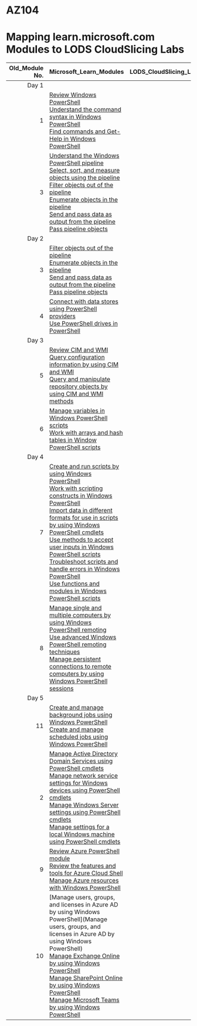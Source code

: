 # AZ104
# Mapping learn.microsoft.com Modules to LODS CloudSlicing Labs


|Old_Module No.|Microsoft_Learn_Modules | LODS_CloudSlicing_Labs |Expected_Lab Duration |
|---:|---|---|---|
|Day 1|
|1|[Review Windows PowerShell](https://learn.microsoft.com/en-us/training/modules/review-windows-powershell/)<br>[Understand the command syntax in Windows PowerShell](https://learn.microsoft.com/en-us/training/modules/understand-command-syntax-windows-powershell/)<br>[Find commands and Get-Help in Windows PowerShell](https://learn.microsoft.com/en-us/training/modules/find-commands-get-help-windows-powershell/)|||
|3|[Understand the Windows PowerShell pipeline](https://learn.microsoft.com/en-us/training/modules/understand-windows-powershell-pipeline/)<br>[Select, sort, and measure objects using the pipeline](https://learn.microsoft.com/en-us/training/modules/select-sort-measure-objects-use-pipeline/)<br>[Filter objects out of the pipeline](https://learn.microsoft.com/en-us/training/modules/filter-objects-out-of-pipeline/)<br>[Enumerate objects in the pipeline](https://learn.microsoft.com/en-us/training/modules/enumerate-objects-pipeline/)<br>[Send and pass data as output from the pipeline](https://learn.microsoft.com/en-us/training/modules/send-pass-data-output-from-pipeline/)<br>[Pass pipeline objects](https://learn.microsoft.com/en-us/training/modules/pass-pipeline-objects/)|||
|Day 2|
|3|[Filter objects out of the pipeline](https://learn.microsoft.com/en-us/training/modules/filter-objects-out-of-pipeline/)<br>[Enumerate objects in the pipeline](https://learn.microsoft.com/en-us/training/modules/enumerate-objects-pipeline/)<br>[Send and pass data as output from the pipeline](https://learn.microsoft.com/en-us/training/modules/send-pass-data-output-from-pipeline/)<br>[Pass pipeline objects](https://learn.microsoft.com/en-us/training/modules/pass-pipeline-objects/)|||
|4|[Connect with data stores using PowerShell providers](https://learn.microsoft.com/en-us/training/modules/connect-data-stores-use-powershell-providers/)<br>[Use PowerShell drives in PowerShell](https://learn.microsoft.com/en-us/training/modules/use-powershell-drives-powershell/)|||
|Day 3|
|5|[Review CIM and WMI](https://learn.microsoft.com/en-us/training/modules/review-common-information-model-windows-management-instrumentation/)<br>[Query configuration information by using CIM and WMI](https://learn.microsoft.com/en-us/training/modules/query-configuration-information/)<br>[Query and manipulate repository objects by using CIM and WMI methods](https://learn.microsoft.com/en-us/training/modules/query-manipulate-repository-objects/)|||
|6|[Manage variables in Windows PowerShell scripts](https://learn.microsoft.com/en-us/training/modules/manage-variables-windows-powershell-scripts/)<br>[Work with arrays and hash tables in Window PowerShell scripts](https://learn.microsoft.com/en-us/training/modules/work-arrays-hash-tables-window-powershell-scripts/)|||
|Day 4|
|7|[Create and run scripts by using Windows PowerShell](https://learn.microsoft.com/en-us/training/modules/create-run-scripts-use-windows-powershell/)<br>[Work with scripting constructs in Windows PowerShell](https://learn.microsoft.com/en-us/training/modules/work-script-constructs-windows-powershell/)<br>[Import data in different formats for use in scripts by using Windows PowerShell cmdlets](https://learn.microsoft.com/en-us/training/modules/import-data-different-formats-for-use-scripts/)<br>[Use methods to accept user inputs in Windows PowerShell scripts](https://learn.microsoft.com/en-us/training/modules/use-methods-to-accept-user-inputs-windows-powershell-scripts/)<br>[Troubleshoot scripts and handle errors in Windows PowerShell](https://learn.microsoft.com/en-us/training/modules/troubleshoot-scripts-handle-errors-windows-powershell/)<br>[Use functions and modules in Windows PowerShell scripts](https://learn.microsoft.com/en-us/training/modules/use-functions-modules-windows-powershell-scripts/)|||
|8|[Manage single and multiple computers by using Windows PowerShell remoting](https://learn.microsoft.com/en-us/training/modules/manage-single-multiple-computers-use-windows-powershell-remoting/)<br>[Use advanced Windows PowerShell remoting techniques](https://learn.microsoft.com/en-us/training/modules/use-advanced-windows-powershell-remoting-techniques/)<br>[Manage persistent connections to remote computers by using Windows PowerShell sessions](https://learn.microsoft.com/en-us/training/modules/manage-persistent-connections-to-remote-computers/)|||
|Day 5|
|11|[Create and manage background jobs using Windows PowerShell](https://learn.microsoft.com/en-us/training/modules/create-manage-background-jobs-use-windows-powershell/)<br>[Create and manage scheduled jobs using Windows PowerShell](https://learn.microsoft.com/en-us/training/modules/create-manage-scheduled-jobs-use-windows-powershell/)|||
|2|[Manage Active Directory Domain Services using PowerShell cmdlets](https://learn.microsoft.com/en-us/training/modules/manage-active-directory-domain-services-use-powershell-cmdlets/)<br>[Manage network service settings for Windows devices using PowerShell cmdlets](https://learn.microsoft.com/en-us/training/modules/manage-network-service-settings-for-windows-devices-use-powershell-cmdlets/)<br>[Manage Windows Server settings using PowerShell cmdlets](https://learn.microsoft.com/en-us/training/modules/manage-windows-server-settings-use-powershell-cmdlets/)<br>[Manage settings for a local Windows machine using PowerShell cmdlets](https://learn.microsoft.com/en-us/training/modules/manage-settings-for-local-windows-machine-use-powershell-cmdlets/)|||
|9|[Review Azure PowerShell module](https://learn.microsoft.com/en-us/training/modules/review-azure-powershell-module/)<br>[Review the features and tools for Azure Cloud Shell](https://learn.microsoft.com/en-us/training/modules/review-features-tools-for-azure-cloud-shell/)<br>[Manage Azure resources with Windows PowerShell](https://learn.microsoft.com/en-us/training/modules/manage-azure-resources-windows-powershell/)|||
|10|[Manage users, groups, and licenses in Azure AD by using Windows PowerShell](Manage users, groups, and licenses in Azure AD by using Windows PowerShell)<br>[Manage Exchange Online by using Windows PowerShell](https://learn.microsoft.com/en-us/training/modules/manage-exchange-online-use-windows-powershell/)<br>[Manage SharePoint Online by using Windows PowerShell](https://learn.microsoft.com/en-us/training/modules/manage-sharepoint-online-use-windows-powershell/)<br>[Manage Microsoft Teams by using Windows PowerShell](https://learn.microsoft.com/en-us/training/modules/manage-microsoft-teams-use-windows-powershell/)|||







[^1]: Some of these labs may need to be done on day 2  
[^2]: Do these labs at the end of day 4
